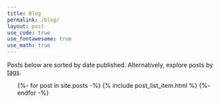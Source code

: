 ```yaml
---
title: Blog
permalink: /blog/
layout: post
use_code: true
use_fontawesome: true
use_math: true
---
```


Posts below are sorted by date published. Alternatively, explore posts by [tags](../tags/).

<ul class="post-list">
{%- for post in site.posts -%}
  {% include post_list_item.html %}
{%- endfor -%}
</ul>